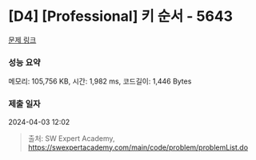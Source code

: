 # [D4] [Professional] 키 순서 - 5643 

[문제 링크](https://swexpertacademy.com/main/code/problem/problemDetail.do?contestProbId=AWXQsLWKd5cDFAUo) 

### 성능 요약

메모리: 105,756 KB, 시간: 1,982 ms, 코드길이: 1,446 Bytes

### 제출 일자

2024-04-03 12:02



> 출처: SW Expert Academy, https://swexpertacademy.com/main/code/problem/problemList.do